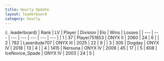 ```yaml
---
title: Hourly Update
layout: leaderboard
category: hourly
---
```


{: .leaderboard}
| Rank | LV | Player | Division | Elo | Wins | Losses |
| --- | --- | --- | --- | --- | --- | --- |
| <span data-change="4">1</span> | 37 | <span title="ID: 751853">Player751853</span> | ONYX II | <span data-change="65">2060</span> | <span data-change="5">24</span> | <span data-change="0">6</span> |
| <span data-change="1">2</span> | 782 | <span title="ID: 372321">Laserdude707</span> | ONYX III | <span data-change="0">2025</span> | <span data-change="0">22</span> | <span data-change="0">9</span> |
| <span data-change="-1">3</span> | 305 | <span title="ID: 649259">Dogday</span> | ONYX IV | <span data-change="-12">2018</span> | <span data-change="1">13</span> | <span data-change="2">4</span> |
| <span data-change="-3">4</span> | 1415 | <span title="ID: 359097">Nersuna</span> | ONYX IV | <span data-change="-28">2009</span> | <span data-change="1">45</span> | <span data-change="3">17</span> |
| <span data-change="-1">5</span> | 608 | <span title="ID: 597289">IceNovice_Spade</span> | ONYX IV | <span data-change="0">2003</span> | <span data-change="0">24</span> | <span data-change="0">5</span> |